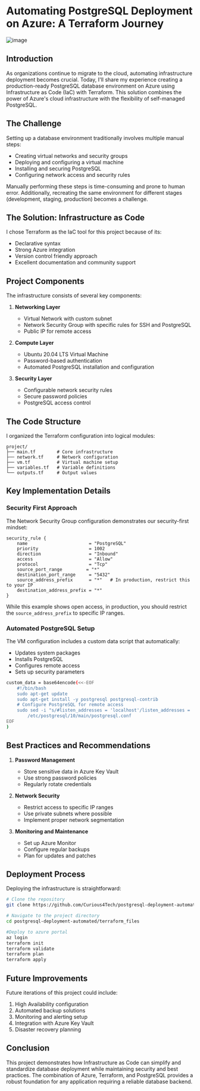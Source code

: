 # Automating PostgreSQL Deployment on Azure: A Terraform Journey

  ![image](https://github.com/user-attachments/assets/6754bb9d-4d50-4989-9af8-26f949b6d90c)


## Introduction

As organizations continue to migrate to the cloud, automating infrastructure deployment becomes crucial. Today, I'll share my experience creating a production-ready PostgreSQL database environment on Azure using Infrastructure as Code (IaC) with Terraform. This solution combines the power of Azure's cloud infrastructure with the flexibility of self-managed PostgreSQL.

## The Challenge

Setting up a database environment traditionally involves multiple manual steps:
- Creating virtual networks and security groups
- Deploying and configuring a virtual machine
- Installing and securing PostgreSQL
- Configuring network access and security rules

Manually performing these steps is time-consuming and prone to human error. Additionally, recreating the same environment for different stages (development, staging, production) becomes a challenge.

## The Solution: Infrastructure as Code

I chose Terraform as the IaC tool for this project because of its:
- Declarative syntax
- Strong Azure integration
- Version control friendly approach
- Excellent documentation and community support

## Project Components

The infrastructure consists of several key components:

1. **Networking Layer**
   - Virtual Network with custom subnet
   - Network Security Group with specific rules for SSH and PostgreSQL
   - Public IP for remote access

2. **Compute Layer**
   - Ubuntu 20.04 LTS Virtual Machine
   - Password-based authentication
   - Automated PostgreSQL installation and configuration

3. **Security Layer**
   - Configurable network security rules
   - Secure password policies
   - PostgreSQL access control

## The Code Structure

I organized the Terraform configuration into logical modules:

```hcl
project/
├── main.tf        # Core infrastructure
├── network.tf     # Network configuration
├── vm.tf          # Virtual machine setup
├── variables.tf   # Variable definitions
└── outputs.tf     # Output values
```

## Key Implementation Details

### Security First Approach

The Network Security Group configuration demonstrates our security-first mindset:

```hcl
security_rule {
    name                       = "PostgreSQL"
    priority                   = 1002
    direction                  = "Inbound"
    access                     = "Allow"
    protocol                   = "Tcp"
    source_port_range         = "*"
    destination_port_range     = "5432"
    source_address_prefix      = "*"   # In production, restrict this to your IP
    destination_address_prefix = "*"
}
```

While this example shows open access, in production, you should restrict the `source_address_prefix` to specific IP ranges.

### Automated PostgreSQL Setup

The VM configuration includes a custom data script that automatically:
- Updates system packages
- Installs PostgreSQL
- Configures remote access
- Sets up security parameters

```bash
custom_data = base64encode(<<-EOF
    #!/bin/bash
    sudo apt-get update
    sudo apt-get install -y postgresql postgresql-contrib
    # Configure PostgreSQL for remote access
    sudo sed -i "s/#listen_addresses = 'localhost'/listen_addresses = '*'/" \
        /etc/postgresql/10/main/postgresql.conf
EOF
)
```

## Best Practices and Recommendations

1. **Password Management**
   - Store sensitive data in Azure Key Vault
   - Use strong password policies
   - Regularly rotate credentials

2. **Network Security**
   - Restrict access to specific IP ranges
   - Use private subnets where possible
   - Implement proper network segmentation

3. **Monitoring and Maintenance**
   - Set up Azure Monitor
   - Configure regular backups
   - Plan for updates and patches

## Deployment Process

Deploying the infrastructure is straightforward:

```bash
# Clone the repository
git clone https://github.com/Curious4Tech/postgresql-deployment-automated.git

# Navigate to the project directory
cd postgresql-deployment-automated/terraform_files

#Deploy to azure portal
az login
terraform init
terraform validate
terraform plan
terraform apply
```

## Future Improvements

Future iterations of this project could include:
1. High Availability configuration
2. Automated backup solutions
3. Monitoring and alerting setup
4. Integration with Azure Key Vault
5. Disaster recovery planning

## Conclusion

This project demonstrates how Infrastructure as Code can simplify and standardize database deployment while maintaining security and best practices. The combination of Azure, Terraform, and PostgreSQL provides a robust foundation for any application requiring a reliable database backend.
